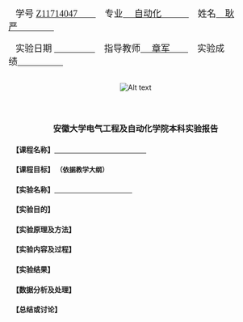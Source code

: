 <br>&emsp;<font size=4 face="宋体">学号 <u>Z11714047&emsp;&emsp;</u>&emsp;专业<u> &emsp;自动化&emsp;&emsp;&emsp;</u>&emsp;姓名<u>&emsp;耿严&emsp;&emsp;&emsp;&emsp;</u></font></br>
<br>&emsp;<font size=4 face="宋体">实验日期 <u>&emsp;&emsp;&ensp;&emsp;&emsp;</u>&emsp;指导教师<u> &emsp;章军&emsp;&emsp;</u>&emsp;实验成绩<u>&emsp;&emsp;&emsp;&emsp;&emsp;</u></font></br>
<br><center>![Alt text](https://raw.githubusercontent.com/gYANnnnn/AHU/master/picture/1.png)</center></br>
### <br><center><font  face="华文新魏">安徽大学电气工程及自动化学院本科实验报告</font></center></b>
#### &ensp;<font face="Microsoft JhengHei">【课程名称】<u>&emsp;&emsp;&emsp;&emsp;&emsp;&emsp;&emsp;&emsp;&emsp;&emsp;&emsp;&emsp;&emsp;</u></font>
#### &ensp;<font face="Microsoft JhengHei">【课程目标】</font> <font face="宋体" size=2>（依据教学大纲）</font>
#### &ensp;<font face="Microsoft JhengHei">【实验名称】<u>&emsp;&emsp;&emsp;&emsp;&emsp;&emsp;&emsp;&emsp;&emsp;&emsp;&emsp;</u></font>
#### &ensp;<font face="Microsoft JhengHei">【实验目的】</font>
#### &ensp;<font face="Microsoft JhengHei">【实验原理及方法】</font>
#### &ensp;<font face="Microsoft JhengHei">【实验内容及过程】</font>
#### &ensp;<font face="Microsoft JhengHei">【实验结果】</font>
#### &ensp;<font face="Microsoft JhengHei">【数据分析及处理】</font>
#### &ensp;<font face="Microsoft JhengHei">【总结或讨论】</font>

